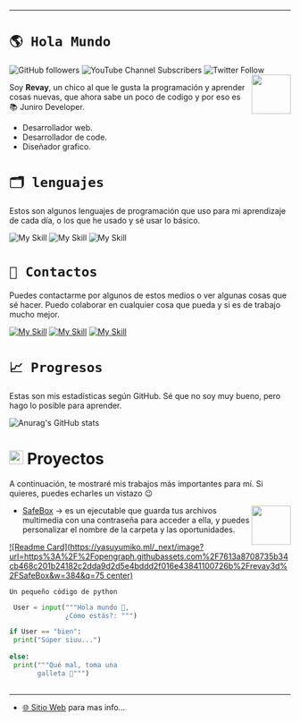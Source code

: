 
---
# ``🌎 Hola Mundo``
![GitHub followers](https://img.shields.io/github/followers/revay3d?style=social) ![YouTube Channel Subscribers](https://img.shields.io/youtube/channel/subscribers/UCE7NWSOlaZ4IOXfIuBip_kQ) ![Twitter Follow](https://img.shields.io/twitter/follow/revayDev?style=social) <img align='right' src="https://i.ibb.co/zr4fNfh/Iz6o-UDs-AAAAASUVORK5-CYII.png" width="70">

Soy **Revay**, un chico al que le gusta la programación y aprender cosas nuevas, que ahora sabe un poco de codigo y por eso es 📚 Juniro Developer.

* Desarrollador web.
* Desarrollador de code.
* Diseñador grafico.

# ``🗂 lenguajes``
Estos son algunos lenguajes de programación que uso para mi aprendizaje de cada día, o los que he usado y sé usar lo básico.

![My Skill](https://skillicons.dev/icons?i=py) ![My Skill](https://skillicons.dev/icons?i=html) ![My Skill](https://skillicons.dev/icons?i=css) 

# ``📣 Contactos``
Puedes contactarme por algunos de estos medios o ver algunas cosas que sé hacer. Puedo colaborar en cualquier cosa que pueda y si es de trabajo mucho mejor.

[![My Skill](https://skillicons.dev/icons?i=discord)](https://discord.com/users/1066481602403766313) [![My Skill](https://skillicons.dev/icons?i=twitter)](https://twitter.com/revayDev?s=09) [![My Skill](https://skillicons.dev/icons?i=github)](https://github.com/Revay3d) 

# ``📈 Progresos``
Estas son mis estadísticas según GitHub. Sé que no soy muy bueno, pero hago lo posible para aprender.

![Anurag's GitHub stats](https://github-readme-stats.vercel.app/api?username=revay3d&show_icons=true&theme=dark)


# <img src="https://media2.giphy.com/media/QssGEmpkyEOhBCb7e1/giphy.gif?cid=ecf05e47a0n3gi1bfqntqmob8g9aid1oyj2wr3ds3mg700bl&rid=giphy.gif" width ="25"><b> Proyectos</b>
A continuación, te mostraré mis trabajos más importantes para mí. Si quieres, puedes echarles un vistazo 😉

* [SafeBox](https://github.com/Revay3d/SafeBox) -> <img align='right' src="https://i.ibb.co/xfK8r48/IMG-20230712-WA0000-1.jpg" width="70"> es un ejecutable que guarda tus archivos multimedia con una contraseña para acceder a ella, y puedes personalizar el nombre de la carpeta y las oportunidades.

[![Readme Card](https://yasuyumiko.ml/_next/image?url=https%3A%2F%2Fopengraph.githubassets.com%2F7613a8708735b34cb468c201b24182c2dda9d2d5e4bddd2f016e43841100726b%2Frevay3d%2FSafeBox&w=384&q=75 center)](https://github.com/revay3d/SafeBox)

`Un pequeño código de python`
```Python
 User = input("""Hola mundo 👋,
              ¿Cómo estás?: """)

if User == "bien":
 print("Súper siuu...")
 
else:
 print("""Qué mal, toma una 
       galleta 🍪""")
 
```
---

* [🌐 Sitio Web](https://revaydev.neocities.org/) para mas info...
